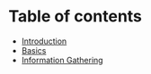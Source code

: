 # Table of contents

* [Introduction](README.md)
* [Basics](untitled.md)
* [Information Gathering](information-gathering.md)

